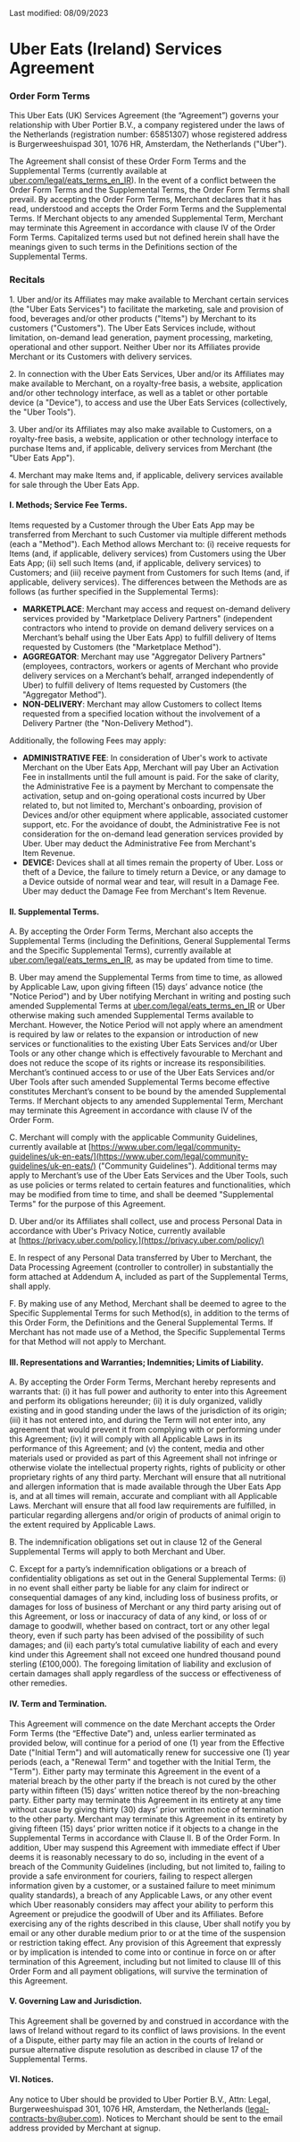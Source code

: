 Last modified: 08/09/2023

  

Uber Eats (Ireland) Services Agreement
======================================

### Order Form Terms

This Uber Eats (UK) Services Agreement (the “Agreement”) governs your relationship with Uber Portier B.V., a company registered under the laws of the Netherlands (registration number: 65851307) whose registered address is Burgerweeshuispad 301, 1076 HR, Amsterdam, the Netherlands ("Uber").

The Agreement shall consist of these Order Form Terms and the Supplemental Terms (currently available at [uber.com/legal/eats\_terms\_en\_IR](http://uber.com/legal/eats_terms_en_IR)). In the event of a conflict between the Order Form Terms and the Supplemental Terms, the Order Form Terms shall prevail. By accepting the Order Form Terms, Merchant declares that it has read, understood and accepts the Order Form Terms and the Supplemental Terms. If Merchant objects to any amended Supplemental Term, Merchant may terminate this Agreement in accordance with clause IV of the Order Form Terms. Capitalized terms used but not defined herein shall have the meanings given to such terms in the Definitions section of the Supplemental Terms.

### Recitals

1\. Uber and/or its Affiliates may make available to Merchant certain services (the "Uber Eats Services") to facilitate the marketing, sale and provision of food, beverages and/or other products ("Items") by Merchant to its customers ("Customers"). The Uber Eats Services include, without limitation, on-demand lead generation, payment processing, marketing, operational and other support. Neither Uber nor its Affiliates provide Merchant or its Customers with delivery services.

2\. In connection with the Uber Eats Services, Uber and/or its Affiliates may make available to Merchant, on a royalty-free basis, a website, application and/or other technology interface, as well as a tablet or other portable device (a "Device"), to access and use the Uber Eats Services (collectively, the "Uber Tools").

3\. Uber and/or its Affiliates may also make available to Customers, on a royalty-free basis, a website, application or other technology interface to purchase Items and, if applicable, delivery services from Merchant (the "Uber Eats App").

4\. Merchant may make Items and, if applicable, delivery services available for sale through the Uber Eats App.

#### I. Methods; Service Fee Terms.

Items requested by a Customer through the Uber Eats App may be transferred from Merchant to such Customer via multiple different methods (each a "Method"). Each Method allows Merchant to: (i) receive requests for Items (and, if applicable, delivery services) from Customers using the Uber Eats App; (ii) sell such Items (and, if applicable, delivery services) to Customers; and (iii) receive payment from Customers for such Items (and, if applicable, delivery services). The differences between the Methods are as follows (as further specified in the Supplemental Terms):

* **MARKETPLACE**: Merchant may access and request on-demand delivery services provided by "Marketplace Delivery Partners" (independent contractors who intend to provide on demand delivery services on a Merchant’s behalf using the Uber Eats App) to fulfill delivery of Items requested by Customers (the "Marketplace Method").
* **AGGREGATOR**: Merchant may use "Aggregator Delivery Partners" (employees, contractors, workers or agents of Merchant who provide delivery services on a Merchant’s behalf, arranged independently of Uber) to fulfill delivery of Items requested by Customers (the "Aggregator Method").
* **NON-DELIVERY**: Merchant may allow Customers to collect Items requested from a specified location without the involvement of a Delivery Partner (the "Non-Delivery Method").

Additionally, the following Fees may apply:

* **ADMINISTRATIVE FEE**: In consideration of Uber's work to activate Merchant on the Uber Eats App, Merchant will pay Uber an Activation Fee in installments until the full amount is paid. For the sake of clarity, the Administrative Fee is a payment by Merchant to compensate the activation, setup and on-going operational costs incurred by Uber related to, but not limited to, Merchant's onboarding, provision of Devices and/or other equipment where applicable, associated customer support, etc. For the avoidance of doubt, the Administrative Fee is not consideration for the on-demand lead generation services provided by Uber. Uber may deduct the Administrative Fee from Merchant's Item Revenue.
* **DEVICE:** Devices shall at all times remain the property of Uber. Loss or theft of a Device, the failure to timely return a Device, or any damage to a Device outside of normal wear and tear, will result in a Damage Fee. Uber may deduct the Damage Fee from Merchant's Item Revenue.

#### II. Supplemental Terms.  

A. By accepting the Order Form Terms, Merchant also accepts the Supplemental Terms (including the Definitions, General Supplemental Terms and the Specific Supplemental Terms), currently available at [uber.com/legal/eats\_terms\_en\_IR](http://uber.com/legal/eats_terms_en_IR), as may be updated from time to time.

B. Uber may amend the Supplemental Terms from time to time, as allowed by Applicable Law, upon giving fifteen (15) days’ advance notice (the "Notice Period") and by Uber notifying Merchant in writing and posting such amended Supplemental Terms at [uber.com/legal/eats\_terms\_en\_IR](http://uber.com/legal/eats_terms_en_IR) or Uber otherwise making such amended Supplemental Terms available to Merchant. However, the Notice Period will not apply where an amendment is required by law or relates to the expansion or introduction of new services or functionalities to the existing Uber Eats Services and/or Uber Tools or any other change which is effectively favourable to Merchant and does not reduce the scope of its rights or increase its responsibilities. Merchant’s continued access to or use of the Uber Eats Services and/or Uber Tools after such amended Supplemental Terms become effective constitutes Merchant’s consent to be bound by the amended Supplemental Terms. If Merchant objects to any amended Supplemental Term, Merchant may terminate this Agreement in accordance with clause IV of the Order Form.

C. Merchant will comply with the applicable Community Guidelines, currently available at [https://www.uber.com/legal/community-guidelines/uk-en-eats/](https://www.uber.com/legal/community-guidelines/uk-en-eats/) ("Community Guidelines"). Additional terms may apply to Merchant’s use of the Uber Eats Services and the Uber Tools, such as use policies or terms related to certain features and functionalities, which may be modified from time to time, and shall be deemed "Supplemental Terms" for the purpose of this Agreement.

D. Uber and/or its Affiliates shall collect, use and process Personal Data in accordance with Uber's Privacy Notice, currently available at [https://privacy.uber.com/policy.](https://privacy.uber.com/policy/)

E. In respect of any Personal Data transferred by Uber to Merchant, the Data Processing Agreement (controller to controller) in substantially the form attached at Addendum A, included as part of the Supplemental Terms, shall apply.

F. By making use of any Method, Merchant shall be deemed to agree to the Specific Supplemental Terms for such Method(s), in addition to the terms of this Order Form, the Definitions and the General Supplemental Terms. If Merchant has not made use of a Method, the Specific Supplemental Terms for that Method will not apply to Merchant.  

#### III. Representations and Warranties; Indemnities; Limits of Liability.

A. By accepting the Order Form Terms, Merchant hereby represents and warrants that: (i) it has full power and authority to enter into this Agreement and perform its obligations hereunder; (ii) it is duly organized, validly existing and in good standing under the laws of the jurisdiction of its origin; (iii) it has not entered into, and during the Term will not enter into, any agreement that would prevent it from complying with or performing under this Agreement; (iv) it will comply with all Applicable Laws in its performance of this Agreement; and (v) the content, media and other materials used or provided as part of this Agreement shall not infringe or otherwise violate the intellectual property rights, rights of publicity or other proprietary rights of any third party. Merchant will ensure that all nutritional and allergen information that is made available through the Uber Eats App is, and at all times will remain, accurate and compliant with all Applicable Laws. Merchant will ensure that all food law requirements are fulfilled, in particular regarding allergens and/or origin of products of animal origin to the extent required by Applicable Laws.

B. The indemnification obligations set out in clause 12 of the General Supplemental Terms will apply to both Merchant and Uber.

C. Except for a party’s indemnification obligations or a breach of confidentiality obligations as set out in the General Supplemental Terms: (i) in no event shall either party be liable for any claim for indirect or consequential damages of any kind, including loss of business profits, or damages for loss of business of Merchant or any third party arising out of this Agreement, or loss or inaccuracy of data of any kind, or loss of or damage to goodwill, whether based on contract, tort or any other legal theory, even if such party has been advised of the possibility of such damages; and (ii) each party’s total cumulative liability of each and every kind under this Agreement shall not exceed one hundred thousand pound sterling (£100,000). The foregoing limitation of liability and exclusion of certain damages shall apply regardless of the success or effectiveness of other remedies.

#### **IV. Term and Termination.**

This Agreement will commence on the date Merchant accepts the Order Form Terms (the “Effective Date”) and, unless earlier terminated as provided below, will continue for a period of one (1) year from the Effective Date ("Initial Term") and will automatically renew for successive one (1) year periods (each, a "Renewal Term" and together with the Initial Term, the "Term"). Either party may terminate this Agreement in the event of a material breach by the other party if the breach is not cured by the other party within fifteen (15) days’ written notice thereof by the non-breaching party. Either party may terminate this Agreement in its entirety at any time without cause by giving thirty (30) days’ prior written notice of termination to the other party. Merchant may terminate this Agreement in its entirety by giving fifteen (15) days’ prior written notice if it objects to a change in the Supplemental Terms in accordance with Clause II. B of the Order Form. In addition, Uber may suspend this Agreement with immediate effect if Uber deems it is reasonably necessary to do so, including in the event of a breach of the Community Guidelines (including, but not limited to, failing to provide a safe environment for couriers, failing to respect allergen information given by a customer, or a sustained failure to meet minimum quality standards), a breach of any Applicable Laws, or any other event which Uber reasonably considers may affect your ability to perform this Agreement or prejudice the goodwill of Uber and its Affiliates. Before exercising any of the rights described in this clause, Uber shall notify you by email or any other durable medium prior to or at the time of the suspension or restriction taking effect. Any provision of this Agreement that expressly or by implication is intended to come into or continue in force on or after termination of this Agreement, including but not limited to clause III of this Order Form and all payment obligations, will survive the termination of this Agreement.

#### **V. Governing Law and Jurisdiction.**

This Agreement shall be governed by and construed in accordance with the laws of Ireland without regard to its conflict of laws provisions. In the event of a Dispute, either party may file an action in the courts of Ireland or pursue alternative dispute resolution as described in clause 17 of the Supplemental Terms.

#### **VI. Notices**.

Any notice to Uber should be provided to Uber Portier B.V., Attn: Legal, Burgerweeshuispad 301, 1076 HR, Amsterdam, the Netherlands (legal-contracts-bv@uber.com). Notices to Merchant should be sent to the email address provided by Merchant at signup.